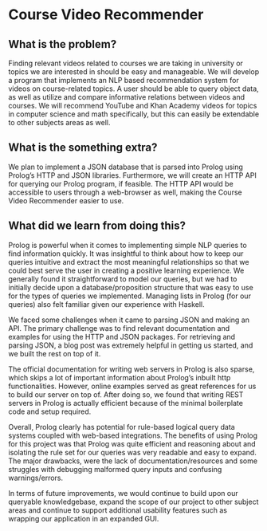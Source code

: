 # Course Video Recommender

## What is the problem?
Finding relevant videos related to courses we are taking in university or topics we are interested in should be easy and manageable. We will develop a program that implements an NLP based recommendation system for videos on course-related topics. A user should be able to query object data, as well as utilize and compare informative relations between videos and courses.  We will recommend YouTube and Khan Academy videos for topics in computer science and math specifically, but this can easily be extendable to other subjects areas as well.

## What is the something extra?
We plan to implement a JSON database that is parsed into Prolog using Prolog’s HTTP and JSON libraries. Furthermore, we will create an HTTP API for querying our Prolog program, if feasible. The HTTP API would be accessible to users through a web-browser as well, making the Course Video Recommender easier to use.

## What did we learn from doing this?
Prolog is powerful when it comes to implementing simple NLP queries to find information quickly. It was insightful to think about how to keep our queries intuitive and extract the most meaningful relationships so that we could best serve the user in creating a positive learning experience. We generally found it straightforward to model our queries, but we had to initially decide upon a database/proposition structure that was easy to use for the types of queries we implemented. Managing lists in Prolog (for our queries) also felt familiar given our experience with Haskell.

We faced some challenges when it came to parsing JSON and making an API. The primary challenge was to find relevant documentation and examples for using the HTTP and JSON packages. For retrieving and parsing JSON, a blog post was extremely helpful in getting us started, and we built the rest on top of it. 

The official documentation for writing web servers in Prolog is also sparse, which skips a lot of important information about Prolog’s inbuilt http functionalities. However, online examples served as great references for us to build our server on top of. After doing so, we found that writing REST servers in Prolog is actually efficient because of the minimal boilerplate code and setup required.

Overall, Prolog clearly has potential for rule-based logical query data systems coupled with web-based integrations. The benefits of using Prolog for this project was that Prolog was quite efficient and reasoning about and isolating the rule set for our queries was very readable and easy to expand. The major drawbacks, were the lack of documentation/resources and some struggles with debugging malformed query inputs and confusing warnings/errors.

In terms of future improvements, we would continue to build upon our queryable knowledgebase, expand the scope of our project to other subject areas and continue to support additional usability features such as wrapping our application in an expanded GUI.

